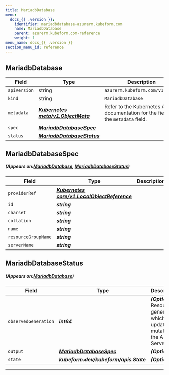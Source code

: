 ```yaml
---
title: MariadbDatabase
menu:
  docs_{{ .version }}:
    identifier: mariadbdatabase-azurerm.kubeform.com
    name: MariadbDatabase
    parent: azurerm.kubeform.com-reference
    weight: 1
menu_name: docs_{{ .version }}
section_menu_id: reference
---
```


## MariadbDatabase
| Field | Type | Description |
| ------ | ----- | ----------- |
| `apiVersion` | string | `azurerm.kubeform.com/v1alpha1` |
|    `kind` | string | `MariadbDatabase` |
| `metadata` | ***[Kubernetes meta/v1.ObjectMeta](https://kubernetes.io/docs/reference/generated/kubernetes-api/v1.13/#objectmeta-v1-meta)***|Refer to the Kubernetes API documentation for the fields of the `metadata` field.|
| `spec` | ***[MariadbDatabaseSpec](#MariadbDatabaseSpec)***||
| `status` | ***[MariadbDatabaseStatus](#MariadbDatabaseStatus)***||
## MariadbDatabaseSpec
##### (Appears on:[MariadbDatabase](#MariadbDatabase), [MariadbDatabaseStatus](#MariadbDatabaseStatus))
| Field | Type | Description |
| ------ | ----- | ----------- |
| `providerRef` | ***[Kubernetes core/v1.LocalObjectReference](https://kubernetes.io/docs/reference/generated/kubernetes-api/v1.13/#localobjectreference-v1-core)***||
| `id` | ***string***||
| `charset` | ***string***||
| `collation` | ***string***||
| `name` | ***string***||
| `resourceGroupName` | ***string***||
| `serverName` | ***string***||
## MariadbDatabaseStatus
##### (Appears on:[MariadbDatabase](#MariadbDatabase))
| Field | Type | Description |
| ------ | ----- | ----------- |
| `observedGeneration` | ***int64***| ***(Optional)*** Resource generation, which is updated on mutation by the API Server.|
| `output` | ***[MariadbDatabaseSpec](#MariadbDatabaseSpec)***| ***(Optional)*** |
| `state` | ***kubeform.dev/kubeform/apis.State***| ***(Optional)*** |
---
